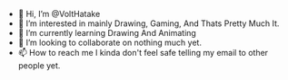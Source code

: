- 👋 Hi, I’m @VoltHatake
- 👀 I’m interested in mainly Drawing, Gaming, And Thats Pretty Much It.
- 🌱 I’m currently learning Drawing And Animating
- 💞️ I’m looking to collaborate on nothing much yet.
- 📫 How to reach me I kinda don't feel safe telling my email to other people yet.

<!---
VoltHatake/VoltHatake is a ✨ special ✨ repository because its `README.md` (this file) appears on your GitHub profile.
You can click the Preview link to take a look at your changes.
--->

